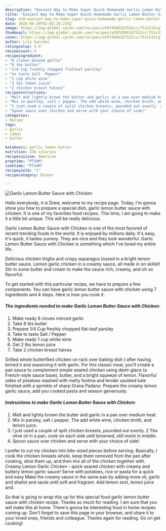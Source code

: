 ```yaml
---
description: "Easiest Way to Make Super Quick Homemade Garlic Lemon Butter Sauce with Chicken"
title: "Easiest Way to Make Super Quick Homemade Garlic Lemon Butter Sauce with Chicken"
slug: 429-easiest-way-to-make-super-quick-homemade-garlic-lemon-butter-sauce-with-chicken
date: 2020-06-29T02:02:29.235Z
image: https://img-global.cpcdn.com/recipes/af87d5661b7522cc/751x532cq70/garlic-lemon-butter-sauce-with-chicken-recipe-main-photo.jpg
thumbnail: https://img-global.cpcdn.com/recipes/af87d5661b7522cc/751x532cq70/garlic-lemon-butter-sauce-with-chicken-recipe-main-photo.jpg
cover: https://img-global.cpcdn.com/recipes/af87d5661b7522cc/751x532cq70/garlic-lemon-butter-sauce-with-chicken-recipe-main-photo.jpg
author: Lily Sanchez
ratingvalue: 3.9
reviewcount: 4
recipeingredient:
- "6 cloves minced garlic"
- "8 tbs butter"
- "1/4 Cup freshly chopped flatleaf parsley"
- "to taste Salt  Pepper"
- "1 cup white wine"
- "2 tbs lemon juice"
- "2 chicken breast halves"
recipeinstructions:
- "Melt and lightly brown the butter and garlic in a pan over medium heat."
- "Mix in parsley, salt / pepper. The add white wine, chicken broth, and lemon juice."
- "I just used a couple of split chicken breasts, pounded out evenly. 2 Tbs olive oil in a pan, cook on each side until browned, still moist in middle."
- "Spoon sauce over chicken and serve with your choice of side!"
categories:
- Recipe
tags:
- garlic
- lemon
- butter

katakunci: garlic lemon butter 
nutrition: 230 calories
recipecuisine: American
preptime: "PT20M"
cooktime: "PT44M"
recipeyield: "1"
recipecategory: Dinner

---
```



![Garlic Lemon Butter Sauce with Chicken](https://img-global.cpcdn.com/recipes/af87d5661b7522cc/751x532cq70/garlic-lemon-butter-sauce-with-chicken-recipe-main-photo.jpg)

Hello everybody, it is Drew, welcome to my recipe page. Today, I'm gonna show you how to prepare a special dish, garlic lemon butter sauce with chicken. It is one of my favorites food recipes. This time, I am going to make it a little bit unique. This will be really delicious.

Garlic Lemon Butter Sauce with Chicken is one of the most favored of recent trending foods in the world. It is enjoyed by millions daily. It's easy, it's quick, it tastes yummy. They are nice and they look wonderful. Garlic Lemon Butter Sauce with Chicken is something which I've loved my entire life.

Delicious chicken thighs and crispy asparagus tossed in a bright lemon butter sauce. Lemon garlic chicken in a creamy sauce, all made in on skillet! Stir in some butter and cream to make the sauce rich, creamy, and oh so flavorful.


To get started with this particular recipe, we have to prepare a few components. You can have garlic lemon butter sauce with chicken using 7 ingredients and 4 steps. Here is how you cook it.

<!--inarticleads1-->

##### The ingredients needed to make Garlic Lemon Butter Sauce with Chicken:

1. Make ready 6 cloves minced garlic
1. Take 8 tbs butter
1. Prepare 1/4 Cup freshly chopped flat-leaf parsley
1. Take to taste Salt / Pepper
1. Make ready 1 cup white wine
1. Get 2 tbs lemon juice
1. Take 2 chicken breast halves


Grilled whole butterflied chicken on rack over baking dish ( after having brined it and seasoning it with garlic. For this classic meal, you&#39;ll create a pan sauce to complement simple seared chicken using demi-glace (a French-style sauce base), butter, and a bright squeeze of lemon. Flavorful sides of potatoes mashed with melty fontina and tender sautéed kale finished with a sprinkle of sharp Grana Padano. Prepare the creamy lemon garlic sauce, add you cooked pasta and season generously. 

<!--inarticleads2-->

##### Instructions to make Garlic Lemon Butter Sauce with Chicken:

1. Melt and lightly brown the butter and garlic in a pan over medium heat.
1. Mix in parsley, salt / pepper. The add white wine, chicken broth, and lemon juice.
1. I just used a couple of split chicken breasts, pounded out evenly. 2 Tbs olive oil in a pan, cook on each side until browned, still moist in middle.
1. Spoon sauce over chicken and serve with your choice of side!


I prefer to cut my chicken into bite-sized pieces before serving. Basically, I cook the chicken breasts whole, keep them removed from the pan after cooking, slice them up, and then mix all of the chicken together with. Creamy Lemon Garlic Chicken - quick seared chicken with creamy and buttery lemon garlic sauce! Serve with potatoes, rice or pasta for a quick and easy Make the creamy sauce in the same pan by adding more oil, garlic and shallot and saute until soft and fragrant. Add lemon zest, lemon juice and. 

So that is going to wrap this up for this special food garlic lemon butter sauce with chicken recipe. Thanks so much for reading. I am sure that you will make this at home. There's gonna be interesting food in home recipes coming up. Don't forget to save this page in your browser, and share it to your loved ones, friends and colleague. Thanks again for reading. Go on get cooking!
